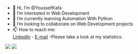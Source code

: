 - 👋 Hi, I’m @YoussefKafa
- 👀 I’m interested in Web Development 
- 🌱 I’m currently learning Automation With Python
- 💞️ I’m looking to collaborate on Web Development projects
- 📫 How to reach me: <br>
<a href="https://www.linkedin.com/in/youssefkafa/">LinkedIn</a> -
<a href= "mailto:Youssef.kafa19941@gmail.com">E-mail</a>
-Please take a look at my statistics:

![](https://github.com/YoussefKafa/stats/blob/master/generated/languages.svg)
![](https://github.com/YoussefKafa/stats/blob/master/generated/overview.svg)

